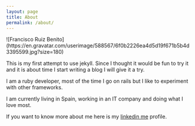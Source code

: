 ```yaml
---
layout: page
title: About
permalink: /about/
---
```

<span class="about-picture">
![Francisco Ruiz Benito](https://en.gravatar.com/userimage/588567/6f0b2226ea4d5d19f671b5b4d3395599.jpg?size=180)
</span>

This is my first attempt to use jekyll. Since I thought it would be fun to try it
and it is about time I start writing a blog I will give it a try.

I am a ruby developer, most of the time I go on rails but I like to experiment
with other frameworks.

I am currently living in Spain, working in an IT company and doing what I love most.

If you want to know more about me here is my [linkedin me](https://www.linkedin.com/profile/view?id=37219289) profile.
